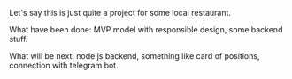 Let's say this is just quite a project for some local restaurant.

What have been done: MVP model with responsible design, some backend stuff.

What will be next: node.js backend, something like card of positions, connection with telegram bot.
